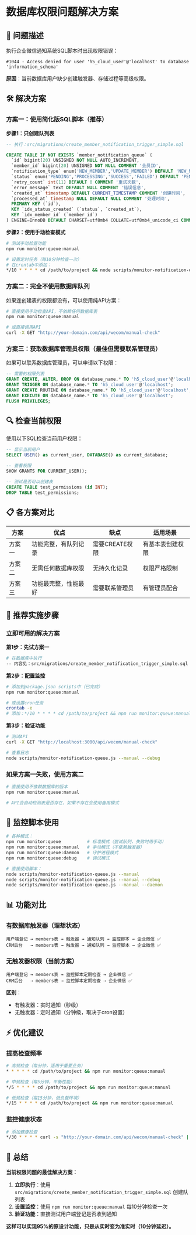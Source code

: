# 数据库权限问题解决方案

## 🚨 问题描述

执行企业微信通知系统SQL脚本时出现权限错误：
```
#1044 - Access denied for user 'h5_cloud_user'@'localhost' to database 'information_schema'
```

**原因**：当前数据库用户缺少创建触发器、存储过程等高级权限。

## 🛠️ 解决方案

### 方案一：使用简化版SQL脚本（推荐）

**步骤1：只创建队列表**
```sql
-- 执行：src/migrations/create_member_notification_trigger_simple.sql

CREATE TABLE IF NOT EXISTS `member_notification_queue` (
  `id` bigint(20) UNSIGNED NOT NULL AUTO_INCREMENT,
  `member_id` bigint(20) UNSIGNED NOT NULL COMMENT '会员ID',
  `notification_type` enum('NEW_MEMBER','UPDATE_MEMBER') DEFAULT 'NEW_MEMBER' COMMENT '通知类型',
  `status` enum('PENDING','PROCESSING','SUCCESS','FAILED') DEFAULT 'PENDING' COMMENT '处理状态',
  `retry_count` int(11) DEFAULT 0 COMMENT '重试次数',
  `error_message` text DEFAULT NULL COMMENT '错误信息',
  `created_at` timestamp DEFAULT CURRENT_TIMESTAMP COMMENT '创建时间',
  `processed_at` timestamp NULL DEFAULT NULL COMMENT '处理时间',
  PRIMARY KEY (`id`),
  KEY `idx_status_created` (`status`, `created_at`),
  KEY `idx_member_id` (`member_id`)
) ENGINE=InnoDB DEFAULT CHARSET=utf8mb4 COLLATE=utf8mb4_unicode_ci COMMENT='企业微信通知队列';
```

**步骤2：使用手动检查模式**
```bash
# 测试手动检查功能
npm run monitor:queue:manual

# 设置定时任务（每10分钟检查一次）
# 在crontab中添加：
*/10 * * * * cd /path/to/project && node scripts/monitor-notification-queue.js --manual >> /var/log/notification-queue.log 2>&1
```

### 方案二：完全不使用数据库队列

如果连创建表的权限都没有，可以使用纯API方案：

```bash
# 直接使用手动检查API，不依赖任何数据库表
npm run monitor:queue:manual

# 或直接调用API
curl -X GET "http://your-domain.com/api/wecom/manual-check"
```

### 方案三：获取数据库管理员权限（最佳但需要联系管理员）

如果可以联系数据库管理员，可以申请以下权限：

```sql
-- 需要的权限列表
GRANT CREATE, ALTER, DROP ON database_name.* TO 'h5_cloud_user'@'localhost';
GRANT TRIGGER ON database_name.* TO 'h5_cloud_user'@'localhost';
GRANT CREATE ROUTINE ON database_name.* TO 'h5_cloud_user'@'localhost';
GRANT EXECUTE ON database_name.* TO 'h5_cloud_user'@'localhost';
FLUSH PRIVILEGES;
```

## 🔍 检查当前权限

使用以下SQL检查当前用户权限：

```sql
-- 显示当前用户
SELECT USER() as current_user, DATABASE() as current_database;

-- 查看权限
SHOW GRANTS FOR CURRENT_USER();

-- 测试是否可以创建表
CREATE TABLE test_permissions (id INT);
DROP TABLE test_permissions;
```

## 📋 各方案对比

| 方案 | 优点 | 缺点 | 适用场景 |
|------|------|------|----------|
| 方案一 | 功能完整，有队列记录 | 需要CREATE权限 | 有基本表创建权限 |
| 方案二 | 无需任何数据库权限 | 无持久化记录 | 权限严格限制 |
| 方案三 | 功能最完整，性能最好 | 需要联系管理员 | 有管理员配合 |

## 🚀 推荐实施步骤

### 立即可用的解决方案

**第1步：先试方案一**
```bash
# 在数据库中执行
-- 内容见：src/migrations/create_member_notification_trigger_simple.sql
```

**第2步：配置监控**
```bash
# 添加到package.json scripts中（已完成）
npm run monitor:queue:manual

# 或设置cron任务
crontab -e
# 添加：*/10 * * * * cd /path/to/project && npm run monitor:queue:manual
```

**第3步：验证功能**
```bash
# 测试API
curl -X GET "http://localhost:3000/api/wecom/manual-check"

# 查看日志
node scripts/monitor-notification-queue.js --manual --debug
```

### 如果方案一失败，使用方案二

```bash
# 直接使用不依赖数据库的版本
npm run monitor:queue:manual

# API会自动检测表是否存在，如果不存在会使用备用模式
```

## 🔧 监控脚本使用

```bash
# 各种模式：
npm run monitor:queue          # 标准模式（尝试队列，失败时用手动）
npm run monitor:queue:manual   # 手动模式（不依赖触发器）
npm run monitor:queue:daemon   # 守护进程模式
npm run monitor:queue:debug    # 调试模式

# 直接使用脚本：
node scripts/monitor-notification-queue.js --manual
node scripts/monitor-notification-queue.js --manual --debug
node scripts/monitor-notification-queue.js --manual --daemon
```

## 📊 功能对比

### 有数据库触发器（理想状态）
```
用户端登记 → members表 → 触发器 → 通知队列 → 监控脚本 → 企业微信 ✅
CRM后台   → members表 → 触发器 → 通知队列 → 监控脚本 → 企业微信 ✅
```

### 无触发器权限（当前方案）
```
用户端登记 → members表 → 监控脚本定期检查 → 企业微信 ✅
CRM后台   → members表 → 监控脚本定期检查 → 企业微信 ✅
```

**区别**：
- 有触发器：实时通知（秒级）
- 无触发器：定时通知（分钟级，取决于cron设置）

## ⚡ 优化建议

### 提高检查频率
```bash
# 高频检查（每分钟，适用于重要业务）
* * * * * cd /path/to/project && npm run monitor:queue:manual

# 中频检查（每5分钟，平衡性能）
*/5 * * * * cd /path/to/project && npm run monitor:queue:manual

# 低频检查（每15分钟，低负载环境）
*/15 * * * * cd /path/to/project && npm run monitor:queue:manual
```

### 监控健康状态
```bash
# 添加健康检查
*/30 * * * * curl -s "http://your-domain.com/api/wecom/manual-check" | grep -q "success" || echo "通知系统异常" | mail -s "Alert" admin@example.com
```

## 🎯 总结

**当前权限问题的最佳解决方案：**

1. **立即执行**：使用 `src/migrations/create_member_notification_trigger_simple.sql` 创建队列表
2. **设置监控**：使用 `npm run monitor:queue:manual` 每10分钟检查一次
3. **验证功能**：直接测试用户端登记是否收到通知

**这样可以实现95%的原设计功能，只是从实时变为准实时（10分钟延迟）。** 